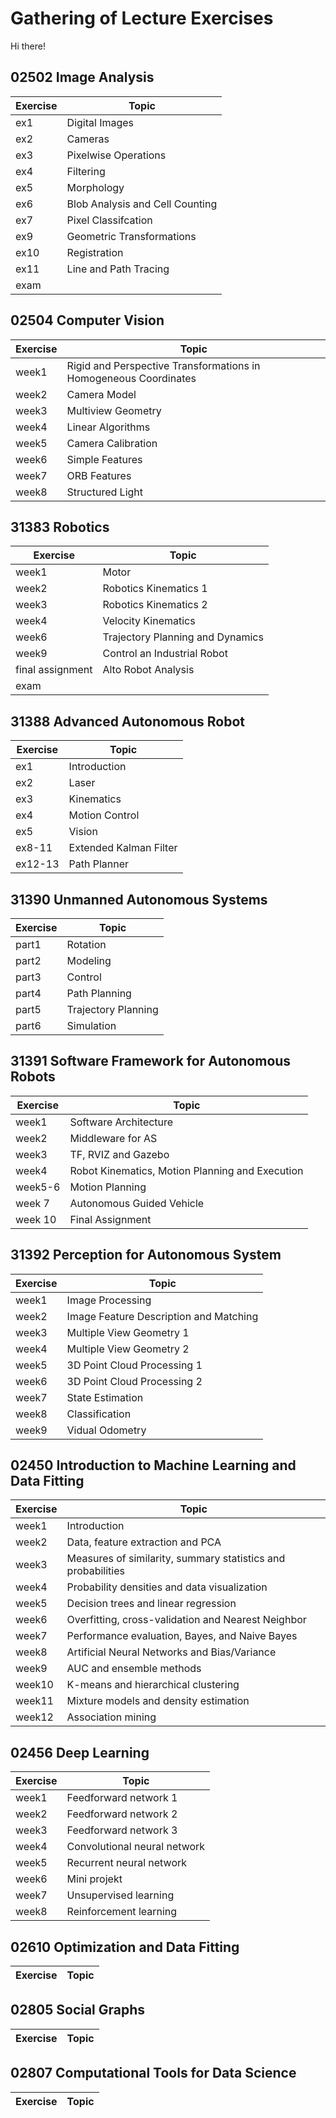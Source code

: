 # Gathering of Lecture Exercises
Hi there!    
## 02502 Image Analysis
| Exercise   | Topic |
| ---------- | --- |
| ex1 |  Digital Images |
| ex2 |  Cameras|
| ex3|	Pixelwise Operations|
|ex4|	Filtering|
|ex5|Morphology|
|ex6|Blob Analysis and Cell Counting|
|ex7|Pixel Classifcation|
|ex9|Geometric Transformations| 
|ex10|Registration|
|ex11|Line and Path Tracing|
|exam||
## 02504 Computer Vision
| Exercise   | Topic |
| ---------- | --- |
| week1 |  Rigid and Perspective Transformations in Homogeneous Coordinates |
| week2 |  	Camera Model|
| week3|	Multiview Geometry|
|week4|	Linear Algorithms|
|week5|Camera Calibration|
|week6|Simple Features|
|week7|ORB Features|
|week8|Structured Light| 
## 31383 Robotics
| Exercise   | Topic |
| ---------- | --- |
| week1 |  Motor |
| week2 |  Robotics Kinematics 1 |
| week3| Robotics Kinematics 2|
|week4|	Velocity Kinematics|
|week6|Trajectory Planning and Dynamics|
|week9|Control an Industrial Robot|
|final assignment|Alto Robot Analysis|
|exam|| 
## 31388  Advanced Autonomous Robot
| Exercise   | Topic |
| ---------- | --- |
| ex1 |  Introduction |
| ex2 |  Laser |
| ex3|Kinematics|
|ex4|Motion Control|
|ex5|Vision|
|ex8-11|Extended Kalman Filter|
|ex12-13|Path Planner|
## 31390 Unmanned Autonomous Systems
| Exercise   | Topic |
| ---------- | --- |
| part1 | Rotation  |
| part2 | Modeling|
| part3| Control|
| part4|Path Planning|
|part5|Trajectory Planning|
|part6|Simulation|
## 31391 Software Framework for Autonomous Robots
| Exercise   | Topic |
| ---------- | --- |
| week1| Software Architecture|
|week2|Middleware for AS|
|week3|TF, RVIZ and Gazebo|
|week4|Robot Kinematics, Motion Planning and Execution|
|week5-6|Motion Planning|
|week 7|Autonomous Guided Vehicle|
|week 10| Final Assignment|
## 31392 Perception for Autonomous System
| Exercise   | Topic |
| ---------- | --- |
| week1 |  Image Processing |
| week2 |  	Image Feature Description and Matching|
| week3|	Multiple View Geometry 1|
|week4|	Multiple View Geometry 2|
|week5|3D Point Cloud Processing 1|
|week6|3D Point Cloud Processing 2|
|week7|State Estimation|
|week8|Classification|
|week9|Vidual Odometry|  
## 02450 Introduction to Machine Learning and Data Fitting
| Exercise   | Topic |
| ---------- | --- |
| week1 |  Introduction |
| week2 |  	Data, feature extraction and PCA|
| week3|	Measures of similarity, summary statistics and probabilities|
|week4|	Probability densities and data visualization|
|week5|Decision trees and linear regression|
|week6|Overfitting, cross-validation and Nearest Neighbor|
|week7|Performance evaluation, Bayes, and Naive Bayes|
|week8|Artificial Neural Networks and Bias/Variance|
|week9|AUC and ensemble methods| 
|week10|K-means and hierarchical clustering| 
|week11|Mixture models and density estimation| 
|week12|Association mining| 
## 02456 Deep Learning
| Exercise   | Topic |
| ---------- | --- |
| week1 |  Feedforward network 1|
| week2 |  Feedforward network 2|
| week3|   Feedforward network 3|
|week4|	Convolutional neural network|
|week5|Recurrent neural network|
|week6|Mini projekt|
|week7|Unsupervised learning|
|week8|Reinforcement learning|
## 02610 Optimization and Data Fitting
| Exercise   | Topic |
| ---------- | --- |
## 02805 Social Graphs
| Exercise   | Topic |
| ---------- | --- |
## 02807 Computational Tools for Data Science
| Exercise   | Topic |
| ---------- | --- |



